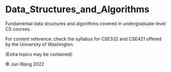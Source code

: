 # Data_Structures_and_Algorithms

Fundamental data structures and algorithms covered in undergraduate-level CS courses.

For content reference: check the syllabus for CSE332 and CSE421 offered by the University of Washington.

(Extra topics may be contained)

© Jun Wang 2022
